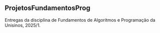 ## ProjetosFundamentosProg
Entregas da disciplina de Fundamentos de Algoritmos e Programação da Unisinos, 2025/1.
